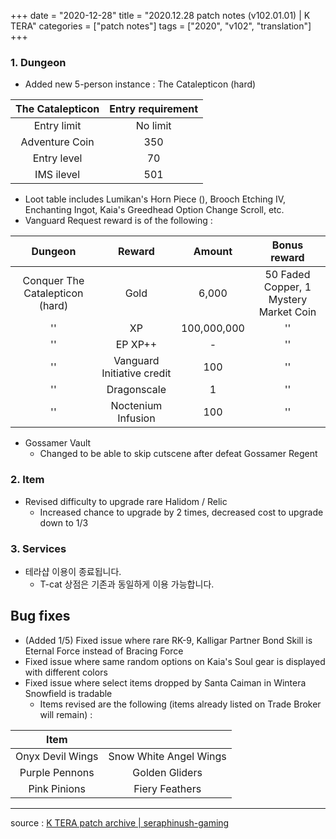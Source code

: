 +++
date = "2020-12-28"
title = "2020.12.28 patch notes (v102.01.01) | K TERA"
categories = ["patch notes"]
tags = ["2020", "v102", "translation"]
+++

### 1. Dungeon
- Added new 5-person instance : The Catalepticon (hard)

| The Catalepticon | Entry requirement |
| :-: | :-: |
| Entry limit | No limit |
| Adventure Coin | 350 |
| Entry level | 70 |
| IMS ilevel | 501 |

  - Loot table includes Lumikan's Horn Piece (), Brooch Etching IV, Enchanting Ingot, Kaia's Greedhead Option Change Scroll, etc.
  - Vanguard Request reward is of the following :

| Dungeon | Reward | Amount | Bonus reward |
| :-: | :-: | :-: | :-: |
| Conquer The Catalepticon (hard) | Gold | 6,000 | 50 Faded Copper, 1 Mystery Market Coin |
|''| XP | 100,000,000 |''|
|''| EP XP++ | - |''|
|''| Vanguard Initiative credit | 100 |''|
|''| Dragonscale | 1 |''|
|''| Noctenium Infusion | 100 |''|

- Gossamer Vault
  - Changed to be able to skip cutscene after defeat Gossamer Regent

### 2. Item
- Revised difficulty to upgrade rare Halidom / Relic
  - Increased chance to upgrade by 2 times, decreased cost to upgrade down to 1/3

### 3. Services
- 테라샵 이용이 종료됩니다.
  - T-cat 상점은 기존과 동일하게 이용 가능합니다.

## Bug fixes

- (Added 1/5) Fixed issue where rare RK-9, Kalligar Partner Bond Skill is Eternal Force instead of Bracing Force
- Fixed issue where same random options on Kaia's Soul gear is displayed with different colors
- Fixed issue where select items dropped by Santa Caiman in Wintera Snowfield is tradable
  - Items revised are the following (items already listed on Trade Broker will remain) :

| Item ||
| :-: | :-: |
| Onyx Devil Wings | Snow White Angel Wings |
| Purple Pennons | Golden Gliders |
| Pink Pinions | Fiery Feathers |

----

source : [K TERA patch archive | seraphinush-gaming](/ko/patch/ko/2020/v102-01-01)
